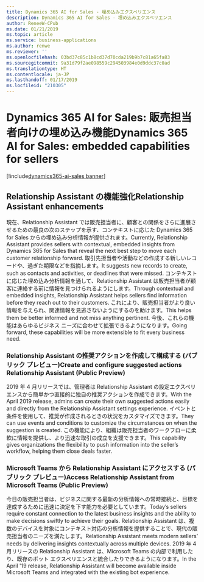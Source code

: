 ```yaml
---
title: Dynamics 365 AI for Sales - 埋め込みエクスペリエンス
description: Dynamics 365 AI for Sales - 埋め込みエクスペリエンス
author: ReneeW-CPub
ms.date: 01/21/2019
ms.topic: article
ms.service: business-applications
ms.author: renwe
ms.reviewer: ''
ms.openlocfilehash: 03bd37c85c1b8cd37d70cda219b9b7c81a65fa83
ms.sourcegitcommit: 9a31d79f2ae098559c294503984e0d9ddc37c0ad
ms.translationtype: HT
ms.contentlocale: ja-JP
ms.lasthandoff: 01/17/2019
ms.locfileid: "210305"
---
```

#  <a name="dynamics-365-ai-for-sales-embedded-capabilities-for-sellers"></a><span data-ttu-id="0cb71-103">Dynamics 365 AI for Sales: 販売担当者向けの埋め込み機能</span><span class="sxs-lookup"><span data-stu-id="0cb71-103">Dynamics 365 AI for Sales: embedded capabilities for sellers</span></span>
[!include[dynamics365-ai-sales banner](../../includes/dynamics365-ai-sales.md)]



## <a name="relationship-assistant-enhancements"></a><span data-ttu-id="0cb71-104">Relationship Assistant の機能強化</span><span class="sxs-lookup"><span data-stu-id="0cb71-104">Relationship Assistant enhancements</span></span>

<span data-ttu-id="0cb71-105">現在、Relationship Assistant では販売担当者に、顧客との関係をさらに進展させるための最良の次のステップを示す、コンテキストに応じた Dynamics 365 for Sales からの埋め込み分析情報が提供されます。</span><span class="sxs-lookup"><span data-stu-id="0cb71-105">Currently, Relationship Assistant provides sellers with contextual, embedded insights from Dynamics 365 for Sales that reveal the next best step to move each customer relationship forward.</span></span> <span data-ttu-id="0cb71-106">取引先担当者や活動などの作成する新しいレコードや、過ぎた期限などを指摘します。</span><span class="sxs-lookup"><span data-stu-id="0cb71-106">It suggests new records to create, such as contacts and activities, or deadlines that were missed.</span></span> <span data-ttu-id="0cb71-107">コンテキストに応じた埋め込み分析情報を通して、Relationship Assistant は販売担当者が顧客に連絡する前に情報を見つけられるようにします。</span><span class="sxs-lookup"><span data-stu-id="0cb71-107">Through contextual and embedded insights, Relationship Assistant helps sellers find information before they reach out to their customers.</span></span> <span data-ttu-id="0cb71-108">これにより、販売担当者がより良い情報を与えられ、関連情報を見逃さないようにするのを助けます。</span><span class="sxs-lookup"><span data-stu-id="0cb71-108">This helps them be better informed and not miss anything pertinent.</span></span> <span data-ttu-id="0cb71-109">今後、これらの機能はあらゆるビジネス ニーズに合わせて拡張できるようになります。</span><span class="sxs-lookup"><span data-stu-id="0cb71-109">Going forward, these capabilities will be more extensible to fit every business need.</span></span>

### <a name="create-and-configure-suggested-actions-relationship-assistant-public-preview"></a><span data-ttu-id="0cb71-110">Relationship Assistant の推奨アクションを作成して構成する (パブリック プレビュー)</span><span class="sxs-lookup"><span data-stu-id="0cb71-110">Create and configure suggested actions Relationship Assistant (Public Preview)</span></span>

<span data-ttu-id="0cb71-111">2019 年 4 月リリースでは、管理者は Relationship Assistant の設定エクスペリエンスから簡単かつ直接的に独自の推奨アクションを作成できます。</span><span class="sxs-lookup"><span data-stu-id="0cb71-111">With the April 2019 release, admins can create their own suggested actions easily and directly from the Relationship Assistant settings experience.</span></span> <span data-ttu-id="0cb71-112">イベントと条件を使用して、推奨が作成されるときの状況をカスタマイズできます。</span><span class="sxs-lookup"><span data-stu-id="0cb71-112">They can use events and conditions to customize the circumstances on when the suggestion is created.</span></span> <span data-ttu-id="0cb71-113">この機能により、組織は販売担当者のワークフローに柔軟に情報を提供し、より迅速な取引の成立を支援できます。</span><span class="sxs-lookup"><span data-stu-id="0cb71-113">This capability gives organizations the flexibility to push information into the seller’s workflow, helping them close deals faster.</span></span>

### <a name="access-relationship-assistant-from-microsoft-teams-public-preview"></a><span data-ttu-id="0cb71-114">Microsoft Teams から Relationship Assistant にアクセスする (パブリック プレビュー)</span><span class="sxs-lookup"><span data-stu-id="0cb71-114">Access Relationship Assistant from Microsoft Teams (Public Preview)</span></span>

<span data-ttu-id="0cb71-115">今日の販売担当者は、ビジネスに関する最新の分析情報への常時接続と、目標を達成するために迅速に決定を下す能力を必要としています。</span><span class="sxs-lookup"><span data-stu-id="0cb71-115">Today’s sellers require constant connection to the latest business insights and the ability to make decisions swiftly to achieve their goals.</span></span> <span data-ttu-id="0cb71-116">Relationship Assistant は、複数のデバイスを対象にコンテキスト対応の分析情報を提供することで、現代の販売担当者のニーズを満たします。</span><span class="sxs-lookup"><span data-stu-id="0cb71-116">Relationship Assistant meets modern sellers’ needs by delivering insights contextually across multiple devices.</span></span> <span data-ttu-id="0cb71-117">2019 年 4 月リリースの Relationship Assistant は、Microsoft Teams の内部で利用したり、既存のボット エクスペリエンスと統合したりできるようになります。</span><span class="sxs-lookup"><span data-stu-id="0cb71-117">In the April '19 release, Relationship Assistant will become available inside Microsoft Teams and integrated with the existing bot experience.</span></span>

